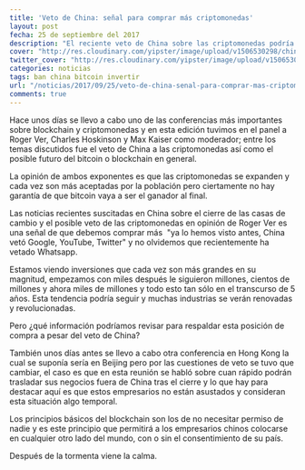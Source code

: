 ```yaml
---
title: 'Veto de China: señal para comprar más criptomonedas'
layout: post
fecha: 25 de septiembre del 2017
description: "El reciente veto de China sobre las criptomonedas podría ayudar repuntar el valor de las criptomonedas y llevar el mercado a nuevos niveles no antes vistos."
cover: "http://res.cloudinary.com/yipster/image/upload/v1506530298/china-ban_nlatij.jpg"
twitter_cover: "http://res.cloudinary.com/yipster/image/upload/v1506530298/china-ban_nlatij.jpg"
categories: noticias 
tags: ban china bitcoin invertir
url: "/noticias/2017/09/25/veto-de-china-senal-para-comprar-mas-criptomonedas.html"
comments: true
---
```


Hace unos días se llevo a cabo uno de las conferencias más  importantes sobre blockchain y criptomonedas y en esta edición tuvimos en el panel a Roger Ver, Charles Hoskinson y Max Kaiser como moderador; entre los temas discutidos fue el veto de China a las criptomonedas así como el posible futuro del bitcoin o blockchain en general.

La opinión de ambos exponentes es que las criptomonedas se expanden y cada vez son más aceptadas por la población pero  ciertamente no hay garantía de que bitcoin vaya a ser el ganador al final.

Las noticias recientes suscitadas en China sobre el cierre de las casas de cambio y el posible veto de las criptomonedas en opinión de Roger Ver es una señal de que debemos comprar más  "ya lo hemos visto antes, China vetó Google, YouTube, Twitter" y no olvidemos que recientemente ha vetado Whatsapp.

Estamos viendo inversiones que cada vez son más grandes en su magnitud, empezamos con miles después le siguieron millones, cientos de millones y ahora miles de millones y todo esto tan sólo en el transcurso de  5 años.  Esta tendencia podría seguir y muchas industrias se verán renovadas y revolucionadas.

Pero ¿qué información podríamos revisar para respaldar esta posición de compra a pesar del veto de China?

También unos días antes se llevo a cabo otra conferencia en Hong Kong la cual se suponía sería en Beijing pero por las cuestiones de veto se tuvo que cambiar, el caso es que en esta reunión se habló sobre cuan rápido podrán trasladar sus negocios fuera de China tras el cierre y lo que hay para destacar aquí es que estos empresarios no están asustados y consideran esta situación algo temporal.

Los principios básicos del blockchain son los de no necesitar permiso de nadie y es este principio que permitirá a los empresarios chinos colocarse en cualquier otro lado del mundo, con o sin el consentimiento de su país.

Después de la tormenta viene la calma.